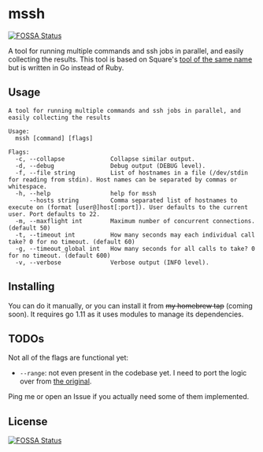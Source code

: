 # mssh
[![FOSSA Status](https://app.fossa.io/api/projects/git%2Bgithub.com%2Fszabado%2Fmssh.svg?type=shield)](https://app.fossa.io/projects/git%2Bgithub.com%2Fszabado%2Fmssh?ref=badge_shield)


A tool for running multiple commands and ssh jobs in parallel, and easily collecting the results. This tool is based on 
Square's [tool of the same name](https://github.com/square/mssh) but is written in Go instead of Ruby.

## Usage

```
A tool for running multiple commands and ssh jobs in parallel, and easily collecting the results

Usage:
  mssh [command] [flags]

Flags:
  -c, --collapse             Collapse similar output.
  -d, --debug                Debug output (DEBUG level).
  -f, --file string          List of hostnames in a file (/dev/stdin for reading from stdin). Host names can be separated by commas or whitespace.
  -h, --help                 help for mssh
      --hosts string         Comma separated list of hostnames to execute on (format [user@]host[:port]). User defaults to the current user. Port defaults to 22.
  -m, --maxflight int        Maximum number of concurrent connections. (default 50)
  -t, --timeout int          How many seconds may each individual call take? 0 for no timeout. (default 60)
  -g, --timeout_global int   How many seconds for all calls to take? 0 for no timeout. (default 600)
  -v, --verbose              Verbose output (INFO level).
```

## Installing

You can do it manually, or you can install it from ~~my homebrew tap~~ (coming soon).  It requires go 1.11 as it uses
modules to manage its dependencies.

## TODOs

Not all of the flags are functional yet:
- `--range`: not even present in the codebase yet. I need to port the logic over from [the original](https://github.com/square/rangeclient).

Ping me or open an Issue if you actually need some of them implemented.




## License
[![FOSSA Status](https://app.fossa.io/api/projects/git%2Bgithub.com%2Fszabado%2Fmssh.svg?type=large)](https://app.fossa.io/projects/git%2Bgithub.com%2Fszabado%2Fmssh?ref=badge_large)